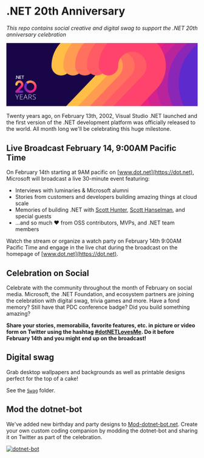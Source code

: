 # .NET 20th Anniversary
*This repo contains social creative and digital swag to support the .NET 20th anniversary celebration*

[![.NET 20 Years](Creative/Email/EmailBanner-Opt-1.png)](https://dot.net)

Twenty years ago, on February 13th, 2002, Visual Studio .NET launched and the first version of the .NET development platform was officially released to the world. All month long we'll be celebrating this huge milestone.

## Live Broadcast February 14, 9:00AM Pacific Time
On February 14th starting at 9AM pacific on [www.dot.net](https://dot.net), Microsoft will broadcast a live 30-minute event featuring:

- Interviews with luminaries & Microsoft alumni
- Stories from customers and developers building amazing things at cloud scale
- Memories of building .NET with [Scott Hunter](https://twitter.com/coolcsh), [Scott Hanselman](https://twitter.com/shanselman), and special guests
- …and so much ❤ from OSS contributors, MVPs, and .NET team members

Watch the stream or organize a watch party on February 14th 9:00AM Pacific Time and engage in the live chat during the broadcast on the homepage of [www.dot.net](https://dot.net).

## Celebration on Social
Celebrate with the community throughout the month of February on social media. Microsoft, the .NET Foundation, and ecosystem partners are joining the celebration with digital swag, trivia games and more. Have a fond memory? Still have that PDC conference badge? Did you build something amazing?

**Share your stories, memorabilia, favorite features, etc. in picture or video form on Twitter using the hashtag [#dotNETLovesMe](https://twitter.com/hashtag/dotnetlovesme). Do it before February 14th and you might end up on the broadcast!**

## Digital swag
Grab desktop wallpapers and backgrounds as well as printable designs perfect for the top of a cake!

See the [`Swag`](Swag) folder.

## Mod the dotnet-bot
We've added new birthday and party designs to [Mod-dotnet-bot.net](https://mod-dotnet-bot.net/). Create your own custom coding companion by modding the dotnet-bot and sharing it on Twitter as part of the celebration.

[![dotnet-bot](https://mod-dotnet-bot.net/assets/images/gallery/anniversary-2.png)](https://mod-dotnet-bot.net/)
